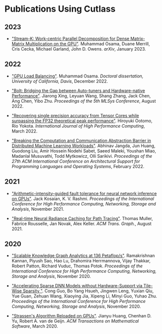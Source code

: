 # Publications Using Cutlass

## 2023

- ["Stream-K: Work-centric Parallel Decomposition for Dense Matrix-Matrix Multiplication on the GPU"](https://arxiv.org/abs/2301.03598). Muhammad Osama, Duane Merrill, Cris Cecka, Michael Garland, John D. Owens. _arXiv_, January 2023.

## 2022

- ["GPU Load Balancing"](https://arxiv.org/abs/2212.08964). Muhammad Osama. _Doctoral dissertation, University of California, Davis_, December 2022.

- ["Bolt: Bridging the Gap between Auto-tuners and Hardware-native Performance"](https://arxiv.org/abs/2110.15238). Jiarong Xing, Leyuan Wang, Shang Zhang, Jack Chen, Ang Chen, Yibo Zhu. _Proceedings of the 5th MLSys Conference_, August 2022.

- ["Recovering single precision accuracy from Tensor Cores while surpassing the FP32 theoretical peak performance"](https://arxiv.org/abs/2203.03341). Hiroyuki Ootomo, Rio Yokota. _International Journal of High Performance Computing_, March 2022.

- ["Breaking the Computation and Communication Abstraction Barrier in Distributed Machine Learning Workloads"](https://arxiv.org/abs/2105.05720). Abhinav Jangda, Jun Huang, Guodong Liu, Amir Hossein Nodehi Sabet, Saeed Maleki, Youshan Miao, Madanlal Musuvathi, Todd Mytkowicz, Olli Sarikivi. _Proceedings of the 27th ACM International Conference on Architectural Support for Programming Languages and Operating Systems_, February 2022.

## 2021

- ["Arithmetic-intensity-guided fault tolerance for neural network inference on GPUs"](https://dl.acm.org/doi/abs/10.1145/3458817.3476184). Jack Kosaian, K. V. Rashmi. _Proceedings of the International Conference for High Performance Computing, Networking, Storage and Analysis_, November 2021.

- ["Real-time Neural Radiance Caching for Path Tracing"](https://d1qx31qr3h6wln.cloudfront.net/publications/paper_4.pdf). Thomas Muller, Fabrice Rousselle, Jan Novak, Alex Keller. _ACM Trans. Graph._, August 2021.

## 2020

- ["Scalable Knowledge Graph Analytics at 136 Petaflop/s"](https://www.computer.org/csdl/proceedings-article/sc/2020/999800a061/1oeORDgCM0g). Ramakrishnan Kannan, Piyush Sao, Hao Lu, Drahomira Herrmannova, Vijay Thakkar,  Robert Patton, Richard Vuduc, Thomas Potok. _Proceedings of the International Conference for High Performance Computing, Networking, Storage and Analysis_, November 2020.

- ["Accelerating Sparse DNN Models without Hardware-Support via Tile-Wise Sparsity
"](https://arxiv.org/abs/2008.13006). Cong Guo, Bo Yang Hsueh, Jingwen Leng, Yuxian Qiu, Yue Guan, Zehuan Wang, Xiaoying Jia, Xipeng Li, Minyi Guo, Yuhao Zhu. _Proceedings of the International Conference for High Performance Computing, Networking, Storage and Analysis_, November 2020.

- ["Strassen's Algorithm Reloaded on GPUs"](https://dl.acm.org/doi/10.1145/3372419). Jianyu Huang, Chenhan D. Yu, Robert A. van de Geijn. _ACM Transactions on Mathematical Software_, March 2020.
